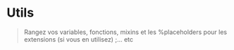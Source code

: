 # Utils

> Rangez vos variables, fonctions, mixins et les  %placeholders pour les extensions (si vous en utilisez) ;... etc